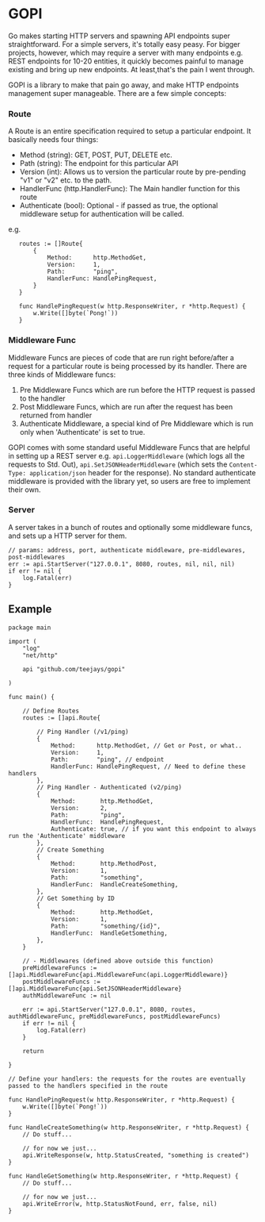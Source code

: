 # GOPI

Go makes starting HTTP servers and spawning API endpoints super straightforward. For a simple servers, it's totally easy peasy. For bigger projects, however, which may require a server with many endpoints e.g. REST endpoints for 10-20 entities, it quickly becomes painful to manage existing and bring up new endpoints. At least,that's the pain I went through.

GOPI is a library to make that pain go away, and make HTTP endpoints management super manageable. There are a few simple concepts:

### Route
A Route is an entire specification required to setup a particular endpoint. It basically needs four things:
 
 - Method (string): GET, POST, PUT, DELETE etc.
 - Path (string): The endpoint for this particular API
 - Version (int): Allows us to version the particular route by pre-pending "v1" or "v2" etc. to the path.
 - HandlerFunc (http.HandlerFunc): The Main handler function for this route
 - Authenticate (bool): Optional - if passed as true, the optional middleware setup for authentication will be called.

 e.g. 
 ```
    routes := []Route{
        {
            Method:      http.MethodGet,
            Version:     1,
            Path:        "ping",
            HandlerFunc: HandlePingRequest,
        }
    }
    
    func HandlePingRequest(w http.ResponseWriter, r *http.Request) {
	    w.Write([]byte(`Pong!`))
    }
```

### Middleware Func
Middleware Funcs are pieces of code that are run right before/after a request for a particular route is being processed by its handler. There are three kinds of Middleware funcs:
 1. Pre Middleware Funcs which are run before the HTTP request is passed to the handler
 2. Post Middleware Funcs, which are run after the request has been returned from handler
 3. Authenticate Middleware, a special kind of Pre Middleware which is run only when 'Authenticate' is set to true. 

GOPI comes with some standard useful Middleware Funcs that are helpful in setting up a REST server e.g. `api.LoggerMiddleware` (which logs all the requests to Std. Out), `api.SetJSONHeaderMiddleware` (which sets the `Content-Type: application/json` header for the response). No standard authenticate middleware is provided with the library yet, so users are free to implement their own. 

### Server
A server takes in a bunch of routes and optionally some middleware funcs, and sets up a HTTP server for them.

```
// params: address, port, authenticate middleware, pre-middlewares, post-middlewares
err := api.StartServer("127.0.0.1", 8080, routes, nil, nil, nil)
if err != nil {
    log.Fatal(err)
}
```

## Example


```
package main

import (
    "log"
	"net/http"

	api "github.com/teejays/gopi"

)

func main() {

    // Define Routes
    routes := []api.Route{
        
        // Ping Handler (/v1/ping)
        {
            Method:      http.MethodGet, // Get or Post, or what..
            Version:     1,
            Path:        "ping", // endpoint
            HandlerFunc: HandlePingRequest, // Need to define these handlers
        },
        // Ping Handler - Authenticated (v2/ping)
        {
            Method:       http.MethodGet,
            Version:      2,
            Path:         "ping",
            HandlerFunc:  HandlePingRequest,
            Authenticate: true, // if you want this endpoint to always run the 'Authenticate' middleware
        },
        // Create Something
        {
            Method:       http.MethodPost,
            Version:      1,
            Path:         "something",
            HandlerFunc:  HandleCreateSomething,
        },
        // Get Something by ID
        {
            Method:       http.MethodGet,
            Version:      1,
            Path:         "something/{id}",
            HandlerFunc:  HandleGetSomething,
        },
    }

	// - Middlewares (defined above outside this function)
    preMiddlewareFuncs := []api.MiddlewareFunc{api.MiddlewareFunc(api.LoggerMiddleware)}
    postMiddlewareFuncs := []api.MiddlewareFunc{api.SetJSONHeaderMiddleware}
    authMiddlewareFunc := nil

    err := api.StartServer("127.0.0.1", 8080, routes, authMiddlewareFunc, preMiddlewareFuncs, postMiddlewareFuncs)
    if err != nil {
        log.Fatal(err)
    }

    return

}

// Define your handlers: the requests for the routes are eventually passed to the handlers specified in the route

func HandlePingRequest(w http.ResponseWriter, r *http.Request) {
	w.Write([]byte(`Pong!`))
}

func HandleCreateSomething(w http.ResponseWriter, r *http.Request) {
    // Do stuff...

    // for now we just...
	api.WriteResponse(w, http.StatusCreated, "something is created")
}

func HandleGetSomething(w http.ResponseWriter, r *http.Request) {
    // Do stuff...

    // for now we just...
	api.WriteError(w, http.StatusNotFound, err, false, nil)
}

```


